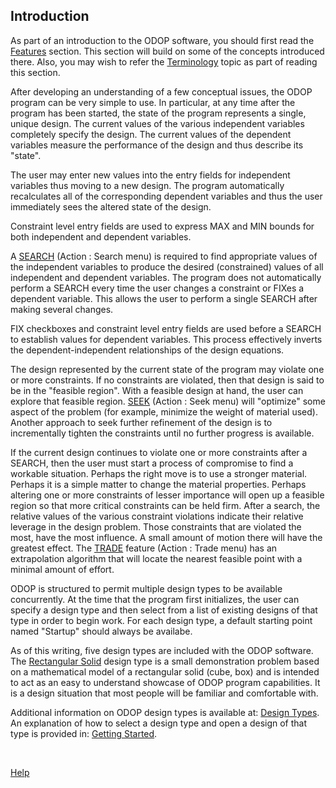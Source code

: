 ## Introduction

As part of an introduction to the ODOP software, you should first read the [Features](features.html) section. 
This section will build on some of the concepts introduced there. 
Also, you may wish to refer the [Terminology](terminology.html) topic as part of reading this section.

After developing an understanding of a few conceptual issues, the ODOP
program can be very simple to use.  In particular, at any time after the
program has been started, the state of the program represents a single, unique design. 
The current values of the various independent variables completely specify the design. 
The current values of the dependent variables measure the performance of the design
and thus describe its "state".  

The user may enter new values into the entry fields for independent variables 
thus moving to a new design. 
The program automatically recalculates all of the corresponding dependent variables and
thus the user immediately sees the altered state of the design.

Constraint level entry fields are used to express MAX and MIN bounds for both 
independent and dependent variables.

A [SEARCH](search.html) (Action : Search menu) is required to find appropriate values of the independent variables
to produce the desired (constrained) values of all independent and  dependent variables. 
The program does not automatically perform a SEARCH every time the user changes a constraint or
FIXes a dependent variable. 
This allows the user to perform a single SEARCH after making several changes.

FIX checkboxes and constraint level entry fields are used before a SEARCH to 
establish values for dependent variables.
This process effectively inverts the dependent-independent relationships of the design equations.

The design represented by the current state of the program may violate one
or more constraints.  If no constraints are violated, then that design is
said to be in the "feasible region".  With a feasible design at hand, the
user can explore that feasible region.  [SEEK](seek.html) (Action : Seek menu) will "optimize" some aspect of
the problem (for example, minimize the weight of material used). 
Another approach to seek further refinement of the design is to incrementally
tighten the constraints until no further progress is available.

If the current design continues to violate one or more constraints after a
SEARCH, then the user must start a process of compromise to find a workable
situation.  Perhaps the right move is to use a stronger material. 
Perhaps it is a simple matter to change the material properties. 
Perhaps altering one or more constraints of lesser importance will open up a feasible region
so that more critical constraints can be held firm.  After a search, the
relative values of the various constraint violations indicate their
relative leverage in the design problem.  Those constraints that are
violated the most, have the most influence.  A small amount of motion there
will have the greatest effect. 
The [TRADE](trade.html) feature (Action : Trade menu)  has an extrapolation
algorithm that will locate the nearest feasible point with a minimal amount of effort.

ODOP is structured to permit multiple design types to be available concurrently.
At the time that the program first initializes, the user can specify a design type
and then select from a list of existing designs of that type in order to begin work.
For each design type, a default starting point named "Startup" should always be availabe.

As of this writing, five design types are included with the ODOP software.
The [Rectangular Solid](/docs/Help/DesignTypes/r_solid.html) design type is a small demonstration problem 
based on a mathematical model of a rectangular solid (cube, box)
and is intended to act as an easy to understand showcase of ODOP program capabilities. 
It is a design situation that most people will be familiar and comfortable with.

Additional information on ODOP design types is available at:
[Design Types](/docs/Help/DesignTypes/index.html).
An explanation of how to select a design type and open a design of that type is provided in:
[Getting Started](gettingStarted.html). 

&nbsp;

[Help](./)

